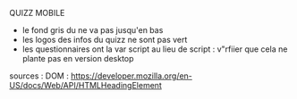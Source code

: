 QUIZZ MOBILE 


- le fond gris du <card> ne va pas jusqu'en bas
- les logos des infos du quizz ne sont pas vert
- les questionnaires ont la var script au lieu de script<n> : v"rfiier que cela ne plante pas en version desktop

sources :
DOM : https://developer.mozilla.org/en-US/docs/Web/API/HTMLHeadingElement

